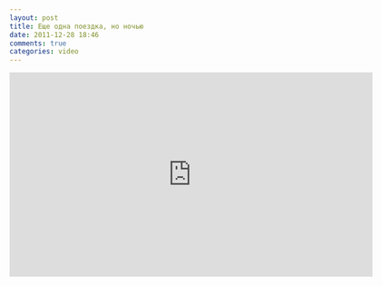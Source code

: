 ```yaml
---
layout: post
title: Еще одна поездка, но ночью
date: 2011-12-28 18:46
comments: true
categories: video
---
```


<iframe width="640" height="360" src="https://www.youtube.com/embed/FvSlk23QBSU?hd=1" frameborder="0" allowfullscreen></iframe>